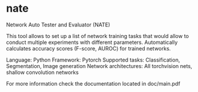 # nate
Network Auto Tester and Evaluator (NATE)

This tool allows to set up a list of network training tasks that would allow to conduct multiple experiments with different parameters.
Automatically calculates accuracy scores (F-score, AUROC) for trained networks.

Language: Python
Framework: Pytorch 
Supported tasks: Classification, Segmentation, Image generation
Network architectures: All torchvision nets, shallow convolution networks

For more information check the documentation located in doc/main.pdf
